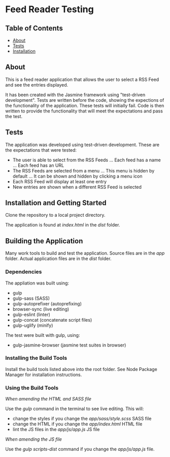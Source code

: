 # Feed Reader Testing

## Table of Contents

* [About](#About)
* [Tests](#Tests)
* [Installation](#Installation-and-Getting-Started)

## About

This is a feed reader application that allows the user to select a RSS Feed and see the entries displayed.

It has been created with the Jasmine framework using "test-driven development". Tests are written before the code, showing the expections of the functionality of the application. These tests will initially fail. Code is then written to provide the functionality that will meet the expectations and pass the test.

## Tests

The application was developed using test-driven development. These are the expectations that were tested:

* The user is able to select from the RSS Feeds
... Each feed has a name
... Each feed has an URL
* The RSS Feeds are selected from a menu
... This menu is hidden by default
... It can be shown and hidden by clicking a menu icon
* Each RSS Feed will display at least one entry
* New entries are shown when a different RSS Feed is selected

## Installation and Getting Started

Clone the repository to a local project directory.

The application is found at _index.html_ in the _dist_ folder.

## Building the Application

Many work tools to build and test the application. Source files are in the _app_ folder. Actual application files are in the _dist_ folder.

### Dependencies

   The appliation was built using:

   * gulp
   * gulp-sass (SASS)
   * gulp-autoprefixer (autoprefixing)
   * browser-sync (live editing)
   * gulp-eslint (linter)
   * gulp-concat (concatenate script files)
   * gulp-uglify (minify)

   The test were built with gulp, using:

   * gulp-jasmine-browser (jasmine test suites in browser)

   ### Installing the Build Tools

   Install the build tools listed above into the root folder. See Node Package Manager for installation instructions.

   ### Using the Build Tools

   *When amending the HTML and SASS file*

   Use the _gulp_ command in the terminal to see live editing. This will:

   * change the styles if you change the _app/sass/style.scss_ SASS file
   * change the HTML if you change the _app/index.html_ HTML file
   * lint the JS files in the _app/js/app.js_ JS file

   *When amending the JS file*

   Use the _gulp scripts-dist_ command if you change the _app/js/app.js_ file.